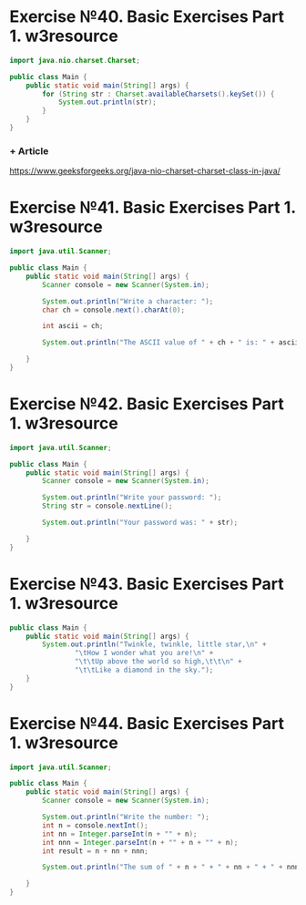# Exercise №40. Basic Exercises Part 1. w3resource
```java
import java.nio.charset.Charset;

public class Main {
    public static void main(String[] args) {
        for (String str : Charset.availableCharsets().keySet()) {
            System.out.println(str);
        }
    }
}
```
### + Article 
https://www.geeksforgeeks.org/java-nio-charset-charset-class-in-java/

# Exercise №41. Basic Exercises Part 1. w3resource
```java
import java.util.Scanner;

public class Main {
    public static void main(String[] args) {
        Scanner console = new Scanner(System.in);

        System.out.println("Write a character: ");
        char ch = console.next().charAt(0);

        int ascii = ch;

        System.out.println("The ASCII value of " + ch + " is: " + ascii);

    }
}
```

# Exercise №42. Basic Exercises Part 1. w3resource
```java
import java.util.Scanner;

public class Main {
    public static void main(String[] args) {
        Scanner console = new Scanner(System.in);

        System.out.println("Write your password: ");
        String str = console.nextLine();

        System.out.println("Your password was: " + str);

    }
}
```

# Exercise №43. Basic Exercises Part 1. w3resource
```java
public class Main {
    public static void main(String[] args) {
        System.out.println("Twinkle, twinkle, little star,\n" +
                "\tHow I wonder what you are!\n" +
                "\t\tUp above the world so high,\t\t\n" +
                "\t\tLike a diamond in the sky.");
    }
}
```

# Exercise №44. Basic Exercises Part 1. w3resource
```java
import java.util.Scanner;

public class Main {
    public static void main(String[] args) {
        Scanner console = new Scanner(System.in);

        System.out.println("Write the number: ");
        int n = console.nextInt();
        int nn = Integer.parseInt(n + "" + n);
        int nnn = Integer.parseInt(n + "" + n + "" + n);
        int result = n + nn + nnn;

        System.out.println("The sum of " + n + " + " + nn + " + " + nnn + " is: " + result);

    }
}
```

